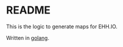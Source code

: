 # README #

This is the logic to generate maps for EHH.IO.

Written in [golang](https://golang.org/).